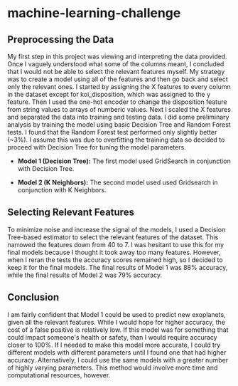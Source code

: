 # machine-learning-challenge

## Preprocessing the Data

My first step in this project was viewing and interpreting the data provided. Once I vaguely understood what some of the columns meant, I concluded that I would not be able to select the relevant features myself. My strategy was to create a model using all of the features and then go back and select only the relevant ones. I started by assigning the X features to every column in the dataset except for koi_disposition, which was assigned to the y feature. Then I used the one-hot encoder to change the disposition feature from string values to arrays of numberic values. Next I scaled the X features and separated the data into training and testing data. I did some preliminary analysis by training the model using basic Decision Tree and Random Forest tests. I found that the Random Forest test performed only slightly better (~3%). I assume this was due to overfitting the training data so decided to proceed with Decision Tree for tuning the model parameters. 

* __Model 1 (Decision Tree):__ The first model used GridSearch in conjunction with Decision Tree. 

* __Model 2 (K Neighbors):__ The second model used used Gridsearch in conjunction with K Neighbors. 

## Selecting Relevant Features

To minimize noise and increase the signal of the models, I used a Decision Tree-based estimator to select the relevant features of the dataset. This narrowed the features down from 40 to 7. I was hesitant to use this for my final models because I thought it took away too many features. However, when I reran the tests the accuracy scores remained high, so I decided to keep it for the final models. The final results of Model 1 was 88% accuracy, while the final results of Model 2 was 79% accuracy.

## Conclusion

I am fairly confident that Model 1 could be used to predict new exoplanets, given all the relevant features. While I would hope for higher accuracy, the cost of a false positive is relatively low. If this model was for something that could impact someone's health or safety, than I would require accuracy closer to 100%. If I needed to make this model more accurate, I could try different models with different parameters until I found one that had higher accuracy. Alternatively, I could use the same models with a greater number of highly varying parameters. This method would involve more time and computational resources, however.  


